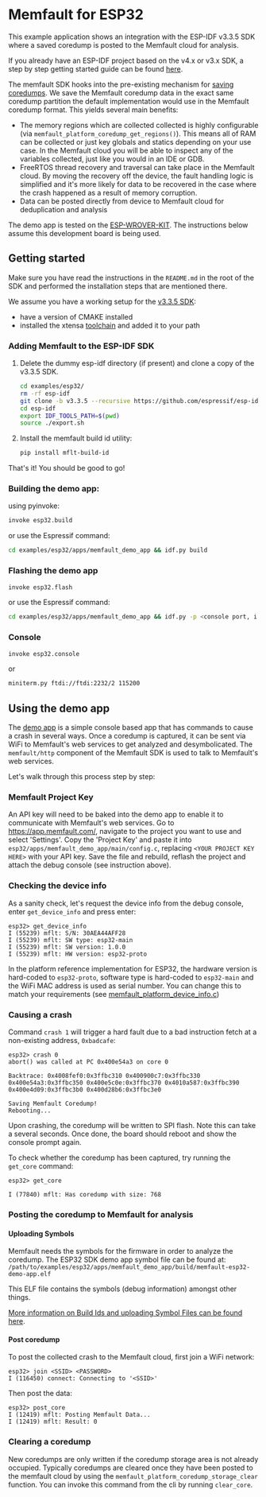 # Memfault for ESP32

This example application shows an integration with the ESP-IDF v3.3.5 SDK where
a saved coredump is posted to the Memfault cloud for analysis.

If you already have an ESP-IDF project based on the v4.x or v3.x SDK, a step by
step getting started guide can be found [here](https://mflt.io/esp-tutorial).

The memfault SDK hooks into the pre-existing mechanism for
[saving coredumps](https://docs.espressif.com/projects/esp-idf/en/latest/api-guides/core_dump.html).
We save the Memfault coredump data in the exact same coredump partition the
default implementation would use in the Memfault coredump format. This yields
several main benefits:

- The memory regions which are collected collected is highly configurable (via
  `memfault_platform_coredump_get_regions()`). This means all of RAM can be
  collected or just key globals and statics depending on your use case. In the
  Memfault cloud you will be able to inspect any of the variables collected,
  just like you would in an IDE or GDB.
- FreeRTOS thread recovery and traversal can take place in the Memfault cloud.
  By moving the recovery off the device, the fault handling logic is simplified
  and it's more likely for data to be recovered in the case where the crash
  happened as a result of memory corruption.
- Data can be posted directly from device to Memfault cloud for deduplication
  and analysis

The demo app is tested on the
[ESP-WROVER-KIT](https://www.espressif.com/en/products/hardware/esp-wrover-kit/overview).
The instructions below assume this development board is being used.

## Getting started

Make sure you have read the instructions in the `README.md` in the root of the
SDK and performed the installation steps that are mentioned there.

We assume you have a working setup for the
[v3.3.5 SDK](https://docs.espressif.com/projects/esp-idf/en/v3.3.5/):

- have a version of CMAKE installed
- installed the xtensa
  [toolchain](https://docs.espressif.com/projects/esp-idf/en/v3.3.5/get-started/index.html#setup-toolchain)
  and added it to your path

<a name="adding-memfault"></a>

### Adding Memfault to the ESP-IDF SDK

1. Delete the dummy esp-idf directory (if present) and clone a copy of the
   v3.3.5 SDK.

   ```bash
   cd examples/esp32/
   rm -rf esp-idf
   git clone -b v3.3.5 --recursive https://github.com/espressif/esp-idf.git esp-idf
   cd esp-idf
   export IDF_TOOLS_PATH=$(pwd)
   source ./export.sh
   ```

1. Install the memfault build id utility:

   ```bash
   pip install mflt-build-id
   ```

That's it! You should be good to go!

### Building the demo app:

using pyinvoke:

```bash
invoke esp32.build
```

or use the Espressif command:

```bash
cd examples/esp32/apps/memfault_demo_app && idf.py build
```

### Flashing the demo app

```bash
invoke esp32.flash
```

or use the Espressif command:

```bash
cd examples/esp32/apps/memfault_demo_app && idf.py -p <console port, i.e -p /dev/ttyUSB1> flash
```

### Console

```bash
invoke esp32.console
```

or

```bash
miniterm.py ftdi://ftdi:2232/2 115200
```

## Using the demo app

The [demo app](https://mflt.io/demo-cli) is a simple console based app that has
commands to cause a crash in several ways. Once a coredump is captured, it can
be sent via WiFi to Memfault's web services to get analyzed and desymbolicated.
The `memfault/http` component of the Memfault SDK is used to talk to Memfault's
web services.

Let's walk through this process step by step:

### Memfault Project Key

An API key will need to be baked into the demo app to enable it to communicate
with Memfault's web services. Go to https://app.memfault.com/, navigate to the
project you want to use and select 'Settings'. Copy the 'Project Key' and paste
it into `esp32/apps/memfault_demo_app/main/config.c`, replacing
`<YOUR PROJECT KEY HERE>` with your API key. Save the file and rebuild, reflash
the project and attach the debug console (see instruction above).

### Checking the device info

As a sanity check, let's request the device info from the debug console, enter
`get_device_info` and press enter:

```plaintext
esp32> get_device_info
I (55239) mflt: S/N: 30AEA44AFF28
I (55239) mflt: SW type: esp32-main
I (55239) mflt: SW version: 1.0.0
I (55239) mflt: HW version: esp32-proto
```

In the platform reference implementation for ESP32, the hardware version is
hard-coded to `esp32-proto`, software type is hard-coded to `esp32-main` and the
WiFi MAC address is used as serial number. You can change this to match your
requirements (see
[memfault_platform_device_info.c](apps/memfault_demo_app/main/memfault_platform_device_info.c))

### Causing a crash

Command `crash 1` will trigger a hard fault due to a bad instruction fetch at a
non-existing address, `0xbadcafe`:

```plaintext
esp32> crash 0
abort() was called at PC 0x400e54a3 on core 0

Backtrace: 0x4008fef0:0x3ffbc310 0x400900c7:0x3ffbc330 0x400e54a3:0x3ffbc350 0x400e5c0e:0x3ffbc370 0x4010a587:0x3ffbc390 0x400e4d09:0x3ffbc3b0 0x400d28b6:0x3ffbc3e0

Saving Memfault Coredump!
Rebooting...
```

Upon crashing, the coredump will be written to SPI flash. Note this can take a
several seconds. Once done, the board should reboot and show the console prompt
again.

To check whether the coredump has been captured, try running the `get_core`
command:

```plaintext
esp32> get_core

I (77840) mflt: Has coredump with size: 768
```

### Posting the coredump to Memfault for analysis

#### Uploading Symbols

Memfault needs the symbols for the firmware in order to analyze the coredump.
The ESP32 SDK demo app symbol file can be found at:
`/path/to/examples/esp32/apps/memfault_demo_app/build/memfault-esp32-demo-app.elf`

This ELF file contains the symbols (debug information) amongst other things.

[More information on Build Ids and uploading Symbol Files can be found here](https://mflt.io/symbol-file-build-ids).

#### Post coredump

To post the collected crash to the Memfault cloud, first join a WiFi network:

```plaintext
esp32> join <SSID> <PASSWORD>
I (116450) connect: Connecting to '<SSID>'
```

Then post the data:

```plaintext
esp32> post_core
I (12419) mflt: Posting Memfault Data...
I (12419) mflt: Result: 0
```

### Clearing a coredump

New coredumps are only written if the coredump storage area is not already
occupied. Typically coredumps are cleared once they have been posted to the
memfault cloud by using the `memfault_platform_coredump_storage_clear` function.
You can invoke this command from the cli by running `clear_core`.
